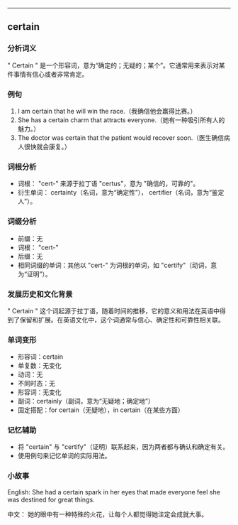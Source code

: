 
---------------
## certain
### 分析词义
" Certain " 是一个形容词，意为“确定的；无疑的；某个”。它通常用来表示对某件事情有信心或者非常肯定。

### 例句
1. I am certain that he will win the race.（我确信他会赢得比赛。）
2. She has a certain charm that attracts everyone.（她有一种吸引所有人的魅力。）
3. The doctor was certain that the patient would recover soon.（医生确信病人很快就会康复。）

### 词根分析
- 词根： "cert-" 来源于拉丁语 "certus"，意为 "确信的，可靠的"。
- 衍生单词： certainty（名词，意为“确定性”）， certifier（名词，意为“鉴定人”）。

### 词缀分析
- 前缀：无
- 词根： "cert-"
- 后缀：无
- 相同词缀的单词：其他以 "cert-" 为词根的单词，如 "certify"（动词，意为“证明”）。

### 发展历史和文化背景
" Certain " 这个词起源于拉丁语，随着时间的推移，它的意义和用法在英语中得到了保留和扩展。在英语文化中，这个词通常与信心、确定性和可靠性相关联。

### 单词变形
- 形容词：certain
- 单复数：无变化
- 动词：无
- 不同时态：无
- 形容词：无变化
- 副词：certainly（副词，意为“无疑地；确定地”）
- 固定搭配：for certain（无疑地），in certain（在某些方面）

### 记忆辅助
- 将 "certain" 与 "certify"（证明）联系起来，因为两者都与确认和确定有关。
- 使用例句来记忆单词的实际用法。

### 小故事
English:
She had a certain spark in her eyes that made everyone feel she was destined for great things.

中文：
她的眼中有一种特殊的火花，让每个人都觉得她注定会成就大事。


